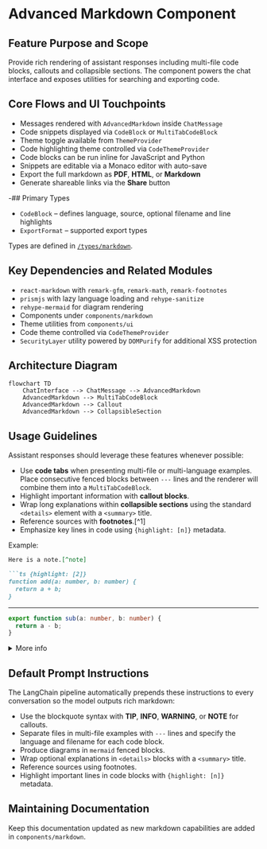 # Advanced Markdown Component

## Feature Purpose and Scope

Provide rich rendering of assistant responses including multi-file code blocks, callouts and collapsible sections. The component powers the chat interface and exposes utilities for searching and exporting code.

## Core Flows and UI Touchpoints

- Messages rendered with `AdvancedMarkdown` inside `ChatMessage`
- Code snippets displayed via `CodeBlock` or `MultiTabCodeBlock`
- Theme toggle available from `ThemeProvider`
- Code highlighting theme controlled via `CodeThemeProvider`
- Code blocks can be run inline for JavaScript and Python
- Snippets are editable via a Monaco editor with auto-save
- Export the full markdown as **PDF**, **HTML**, or **Markdown**
- Generate shareable links via the **Share** button

-## Primary Types

- `CodeBlock` – defines language, source, optional filename and line highlights
- `ExportFormat` – supported export types

Types are defined in [`/types/markdown`](../../types/markdown).

## Key Dependencies and Related Modules

- `react-markdown` with `remark-gfm`, `remark-math`, `remark-footnotes`
- `prismjs` with lazy language loading and `rehype-sanitize`
- `rehype-mermaid` for diagram rendering
- Components under `components/markdown`
- Theme utilities from `components/ui`
- Code theme controlled via `CodeThemeProvider`
- `SecurityLayer` utility powered by `DOMPurify` for additional XSS protection

## Architecture Diagram

```mermaid
flowchart TD
    ChatInterface --> ChatMessage --> AdvancedMarkdown
    AdvancedMarkdown --> MultiTabCodeBlock
    AdvancedMarkdown --> Callout
    AdvancedMarkdown --> CollapsibleSection
```

## Usage Guidelines

Assistant responses should leverage these features whenever possible:

- Use **code tabs** when presenting multi-file or multi-language examples. Place
  consecutive fenced blocks between `---` lines and the renderer will combine
  them into a `MultiTabCodeBlock`.
- Highlight important information with **callout blocks**.
- Wrap long explanations within **collapsible sections** using the standard
  `<details>` element with a `<summary>` title.
- Reference sources with **footnotes**.[^1]
- Emphasize key lines in code using `{highlight: [n]}` metadata.

Example:

```markdown
Here is a note.[^note]

```ts {highlight: [2]}
function add(a: number, b: number) {
  return a + b;
}
```

---

```ts utils.ts
export function sub(a: number, b: number) {
  return a - b;
}
```

<details>
<summary>More info</summary>

This section can be toggled.

</details>

[^note]: This footnote renders at the bottom of the message.

## Default Prompt Instructions

The LangChain pipeline automatically prepends these instructions to every
conversation so the model outputs rich markdown:

- Use the blockquote syntax with **TIP**, **INFO**, **WARNING**, or **NOTE** for callouts.
- Separate files in multi-file examples with `---` lines and specify the
  language and filename for each code block.
- Produce diagrams in `mermaid` fenced blocks.
- Wrap optional explanations in `<details>` blocks with a `<summary>` title.
- Reference sources using footnotes.
- Highlight important lines in code blocks with `{highlight: [n]}` metadata.

## Maintaining Documentation

Keep this documentation updated as new markdown capabilities are added in `components/markdown`.
